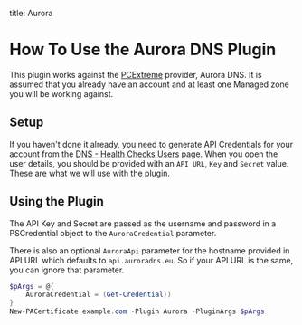 title: Aurora

# How To Use the Aurora DNS Plugin

This plugin works against the [PCExtreme](https://pcextreme.nl/) provider, Aurora DNS. It is assumed that you already have an account and at least one Managed zone you will be working against.

## Setup

If you haven't done it already, you need to generate API Credentials for your account from the [DNS - Health Checks Users](https://cp.pcextreme.nl/auroradns/users) page. When you open the user details, you should be provided with an `API URL`, `Key` and `Secret` value. These are what we will use with the plugin.

## Using the Plugin

The API Key and Secret are passed as the username and password in a PSCredential object to the `AuroraCredential` parameter.

There is also an optional `AuroraApi` parameter for the hostname provided in API URL which defaults to `api.auroradns.eu`. So if your API URL is the same, you can ignore that parameter.

```powershell
$pArgs = @{
    AuroraCredential = (Get-Credential))
}
New-PACertificate example.com -Plugin Aurora -PluginArgs $pArgs
```

